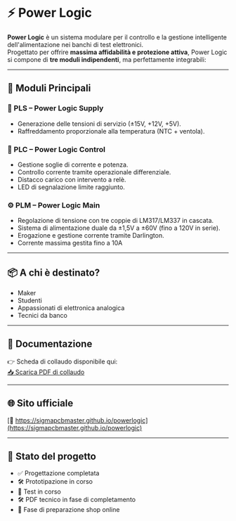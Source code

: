# ⚡ Power Logic

**Power Logic** è un sistema modulare per il controllo e la gestione intelligente dell'alimentazione nei banchi di test elettronici.  
Progettato per offrire **massima affidabilità e protezione attiva**, Power Logic si compone di **tre moduli indipendenti**, ma perfettamente integrabili:

---

## 🔌 Moduli Principali

### 🔋 PLS – Power Logic Supply
- Generazione delle tensioni di servizio (±15V, +12V, +5V).
- Raffreddamento proporzionale alla temperatura (NTC + ventola).

### 🧠 PLC – Power Logic Control
- Gestione soglie di corrente e potenza.
- Controllo corrente tramite operazionale differenziale.
- Distacco carico con intervento a relè.
- LED di segnalazione limite raggiunto.

### ⚙️ PLM – Power Logic Main
- Regolazione di tensione con tre coppie di LM317/LM337 in cascata.
- Sistema di alimentazione duale da ±1,5V a ±60V (fino a 120V in serie).
- Erogazione e gestione corrente tramite Darlington.
- Corrente massima gestita fino a 10A

---

## 📦 A chi è destinato?
- Maker
- Studenti
- Appassionati di elettronica analogica
- Tecnici da banco

---

## 📄 Documentazione
👉 Scheda di collaudo disponibile qui:  
[📥 Scarica PDF di collaudo](https://sigmapcbmaster.github.io/powerlogic/Schede_Collaudo_PL.pdf)

---

## 🌐 Sito ufficiale
[🔗 https://sigmapcbmaster.github.io/powerlogic](https://sigmapcbmaster.github.io/powerlogic)

---

## 🚧 Stato del progetto
- ✅ Progettazione completata
- 🛠️ Prototipazione in corso
- 🔬 Test in corso
- 🛠️ PDF tecnico in fase di completamento
- 🛒 Fase di preparazione shop online
